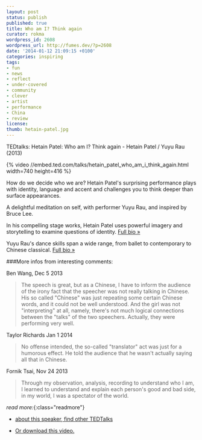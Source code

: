 ```yaml
---
layout: post
status: publish
published: true
title: Who am I? Think again
curator: rokma
wordpress_id: 2608
wordpress_url: http://fumes.dev/?p=2608
date: '2014-01-12 21:09:15 +0100'
categories: inspiring
tags:
- fun
- news
- reflect
- under-covered
- community
- clever
- artist
- performance
- China
- review
license:
thumb: hetain-patel.jpg
---
```


TEDtalks: Hetain Patel: Who am I? Think again - Hetain Patel / Yuyu Rau (2013)

{% video //embed.ted.com/talks/hetain_patel_who_am_i_think_again.html width=740 height=416 %}

How do we decide who we are? Hetain Patel's surprising performance plays with identity, language and accent and challenges you to think deeper than surface appearances.  

A delightful meditation on self, with performer Yuyu Rau, and inspired by Bruce Lee.

In his compelling stage works, Hetain Patel uses powerful imagery and storytelling to examine questions of identity. <a href="http://www.ted.com/speakers/hetain_patel.html" title="Hetain Patel uses powerful imagery and storytelling to examine questions of identity. Full bio " target="_blank">Full bio &raquo;</a>

Yuyu Rau's dance skills span a wide range, from ballet to contemporary to Chinese classical. <a href="http://www.ted.com/speakers/yuyu_rau.html" title="Yuyu Rau's dance skills span a wide range, from ballet to contemporary to Chinese classical. Full bio " target="_blank">Full bio &raquo;</a>


###More infos from interesting comments:

Ben Wang, Dec 5 2013
<blockquote>The speech is great, but as a Chinese, I have to inform the audience of the irony fact that the speecher was not really talking in Chinese. His so called "Chinese" was just repeating some certain Chinese words, and it could not be well understood. And the girl was not "interpreting" at all, namely, there's not much logical connections between the "talks" of the two speechers. Actually, they were performing very well.</blockquote>

Taylor Richards Jan 1 2014  
<blockquote> No offense intended, the so-called "translator" act was just for a humorous effect. He told the audience that he wasn't actually saying all that in Chinese.</blockquote>

Fornik Tsai, Nov 24 2013
<blockquote>Through my observation, analysis, recording to understand who I am, I learned to understand and explain each person's good and bad side, in my world, I was a spectator of the world.</blockquote>




_read more:_{:class="readmore"}

- <a href="http://www.ted.com/" target="_blank">about this speaker, find other TEDTalks</a>

- <a href="http://download.ted.com/talks/HetainPatel_2013G.mp4?apikey=TEDDOWNLOAD" title="Download" target="_blank">Or download this video.</a>
